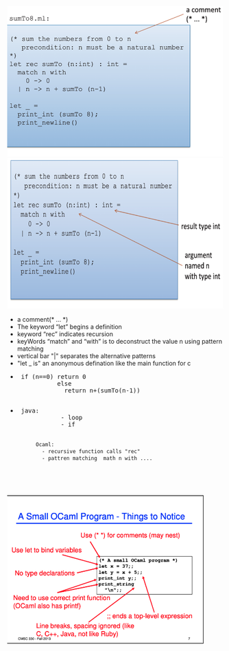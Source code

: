  <img src="Resources/ocaml-ex2.png" height="350">
 <br>
 <img src="Resources/ocaml-ex2-1.1.png" height="350">
<ul>
<li> a comment(* ... *)</li> 
<li> The keyword “let” begins a definition</li> 
<li> keyword “rec” indicates recursion </li>    
<li> keyWords “match” and “with” is to deconstruct the value n using pattern matching </li>    
<li> vertical bar "|" separates the alternative patterns</li>    
<li> "let _ is" an anonymous defination like the main function for c </li> 
<li> <pre> if (n==0) return 0 
           else 
             return n+(sumTo(n-1))
   </pre>
  </li> 
 <li> <pre> java:
            - loop
            - if
            
          Ocaml:
            - recursive function calls "rec"
            - pattren matching  math n with ....
             
   </pre>
  </li> 
</ul>
<br>

<img src="Resources/Lec2.3.png" height="350">
